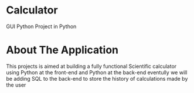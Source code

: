 # Calculator
GUI Python Project in Python

# About The Application
This projects is aimed at building a fully functional Scientific calculator using 
Python at the front-end and Python at the back-end eventully we will be adding SQL
to the back-end to store the history of calculations made by the user
